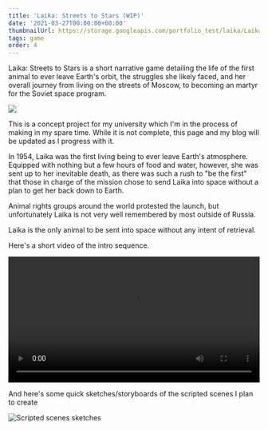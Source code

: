 ```yaml
---
title: 'Laika: Streets to Stars (WIP)'
date: '2021-03-27T00:00:00+00:00'
thumbnailUrl: https://storage.googleapis.com/portfolio_test/laika/Laika_Hero_1-01.png
tags: game
order: 4
---
```


Laika: Streets to Stars is a short narrative game detailing the life of the first animal to ever leave Earth's orbit, the struggles she likely faced, and her overall journey from living on the streets of Moscow, to becoming an martyr for the Soviet space program.

<img src="{{page.thumbnailUrl}}" class=folio>

This is a concept project for my university which I'm in the process of making in my spare time. While it is not complete, this page and my blog will be updated as I progress with it. 

In 1954, Laika was the first living being to ever leave Earth's atmosphere. Equipped with nothing but a few hours of food and water, however, she was sent up to her inevitable death, as there was such a rush to "be the first" that those in charge of the mission chose to send Laika into space without a plan to get her back down to Earth.

Animal rights groups around the world protested the launch, but unfortunately Laika is not very well remembered by most outside of Russia. 

Laika is the only animal to be sent into space without any intent of retrieval. 

Here's a short video of the intro sequence.

<video controls="controls" style="width:100%">
    <source src="https://storage.googleapis.com/portfolio_test/laika/opening%20shot%20mobile%20v3.mp4" type="video/mp4">
    Your browser does not support the HTML5 Video element.
</video>

And here's some quick sketches/storyboards of the scripted scenes I plan to create

![Scripted scenes sketches](https://storage.googleapis.com/portfolio_test/laika/laika_sketches.png)